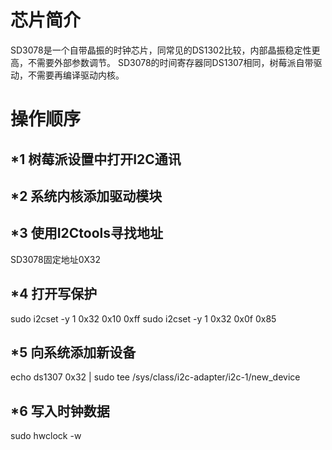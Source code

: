 

# 芯片简介
SD3078是一个自带晶振的时钟芯片，同常见的DS1302比较，内部晶振稳定性更高，不需要外部参数调节。
SD3078的时间寄存器同DS1307相同，树莓派自带驱动，不需要再编译驱动内核。

# 操作顺序

## *1 树莓派设置中打开I2C通讯
## *2 系统内核添加驱动模块
## *3 使用I2Ctools寻找地址
SD3078固定地址0X32
## *4 打开写保护
sudo i2cset -y 1 0x32 0x10 0xff
sudo i2cset -y 1 0x32 0x0f 0x85

## *5 向系统添加新设备
echo ds1307 0x32 | sudo tee  /sys/class/i2c-adapter/i2c-1/new_device

## *6 写入时钟数据
sudo hwclock -w
